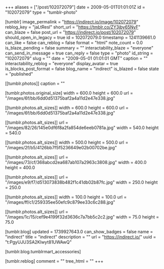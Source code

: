 +++
aliases = ["/post/102072079"]
date = 2009-05-01T01:01:01Z
id = "102072079"
type = "tumblr-photo"

[tumblr]
image_permalink = "https://indirect.io/image/102072079"
reblog_key = "jaLtResl"
short_url = "https://tmblr.co/ZY3jby65NyF"
can_blaze = false
post_url = "https://indirect.io/post/102072079"
should_open_in_legacy = true
id = 102072079.0
timestamp = 1241139661.0
can_like = false
can_reblog = false
format = "html"
note_count = 0.0
is_blaze_pending = false
summary = ""
interactability_blaze = "everyone"
can_send_in_message = true
can_reply = false
type = "photo"
id_string = "102072079"
slug = ""
date = "2009-05-01 01:01:01 GMT"
caption = ""
interactability_reblog = "everyone"
display_avatar = true
is_blocks_post_format = false
blog_name = "indirect"
is_blazed = false
state = "published"

[[tumblr.photos]]
caption = ""

[tumblr.photos.original_size]
width = 600.0
height = 600.0
url = "/images/6f/bb/6dd0d51375baf2a4a11d2e47e338.jpg"

[[tumblr.photos.alt_sizes]]
width = 600.0
height = 600.0
url = "/images/6f/bb/6dd0d51375baf2a4a11d2e47e338.jpg"

[[tumblr.photos.alt_sizes]]
url = "/images/82/26/145e0df6f8a2fa854de6eeb0781a.jpg"
width = 540.0
height = 540.0

[[tumblr.photos.alt_sizes]]
width = 500.0
height = 500.0
url = "/images/2f/b5/4126bb7f5f5236649e02b00702be.jpg"

[[tumblr.photos.alt_sizes]]
url = "/images/73/cf/368abcd2ea687ab107a2963c3808.jpg"
width = 400.0
height = 400.0

[[tumblr.photos.alt_sizes]]
url = "/images/e9/f7/d513073838b482f1c41db02b87fc.jpg"
width = 250.0
height = 250.0

[[tumblr.photos.alt_sizes]]
width = 100.0
height = 100.0
url = "/images/ff/c1/259335ee50efc9c879ee33c6c288.jpg"

[[tumblr.photos.alt_sizes]]
url = "/images/1c/15/cef9e4199f32d3636c7a7bb5c2c2.jpg"
width = 75.0
height = 75.0

[tumblr.blog]
updated = 1739927643.0
can_show_badges = false
name = "indirect"
title = "indirect"
description = ""
url = "https://indirect.io/"
uuid = "t:PgyUJU3SA2Klwyt81UWAwQ"

[tumblr.blog.tumblrmart_accessories]

[tumblr.reblog]
comment = ""
tree_html = ""
+++

